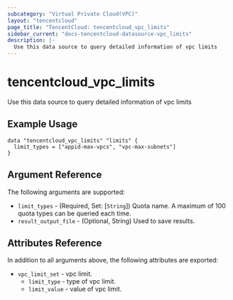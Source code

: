 ```yaml
---
subcategory: "Virtual Private Cloud(VPC)"
layout: "tencentcloud"
page_title: "TencentCloud: tencentcloud_vpc_limits"
sidebar_current: "docs-tencentcloud-datasource-vpc_limits"
description: |-
  Use this data source to query detailed information of vpc limits
---
```


# tencentcloud_vpc_limits

Use this data source to query detailed information of vpc limits

## Example Usage

```hcl
data "tencentcloud_vpc_limits" "limits" {
  limit_types = ["appid-max-vpcs", "vpc-max-subnets"]
}
```

## Argument Reference

The following arguments are supported:

* `limit_types` - (Required, Set: [`String`]) Quota name. A maximum of 100 quota types can be queried each time.
* `result_output_file` - (Optional, String) Used to save results.

## Attributes Reference

In addition to all arguments above, the following attributes are exported:

* `vpc_limit_set` - vpc limit.
  * `limit_type` - type of vpc limit.
  * `limit_value` - value of vpc limit.


